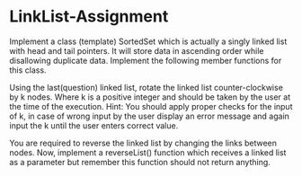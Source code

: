 # LinkList-Assignment

Implement a class (template) SortedSet which is actually a singly linked list with head and tail pointers. It will
store data in ascending order while disallowing duplicate data. Implement the following member functions for
this class.

Using the last(question) linked list, rotate the linked list counter-clockwise by k nodes. Where k is a positive
integer and should be taken by the user at the time of the execution.
Hint: You should apply proper checks for the input of k, in case of wrong input by the user display an error
message and again input the k until the user enters correct value.

You are required to reverse the linked list by changing the links between nodes. Now, implement a reverseList()
function which receives a linked list as a parameter but remember this function should not return anything.
